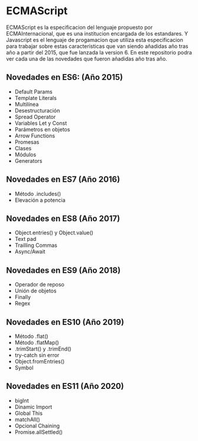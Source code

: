 
# ECMAScript
ECMAScript es la especificacion del lenguaje propuesto por ECMAInternacional, que es una institucion encargada de los estandares. Y Javascript es el lenguaje de progamacion que utiliza esta especificacion para trabajar sobre estas caracteristicas que van siendo añadidas año tras año a partir del 2015, que fue lanzada la version 6. En este repositorio podra ver cada una de las novedades que fueron añadidas año tras año. 
## Novedades en ES6: (Año 2015)
- Default Params
- Template Literals
- Multilínea
- Desestructuración
- Spread Operator
- Variables Let y Const
- Parámetros en objetos
- Arrow Functions
- Promesas
- Clases
- Módulos
- Generators
## Novedades en ES7 (Año 2016)
- Método .includes()
- Elevación a potencia
## Novedades en ES8 (Año 2017)
- Object.entries() y Object.value()
- Text pad
- Trailling Commas
- Async/Await
## Novedades en ES9 (Año 2018)
- Operador de reposo
- Unión de objetos
- Finally
- Regex
## Novedades en ES10 (Año 2019)
- Método .flat()
- Método .flatMap()
- .trimStart() y .trimEnd()
- try-catch sin error
- Object.fromEntries()
- Symbol

## Novedades en ES11 (Año 2020)
- bigInt 
- Dinamic Import
- Global This
- matchAll()
- Opcional Chaining 
- Promise.allSettled()

